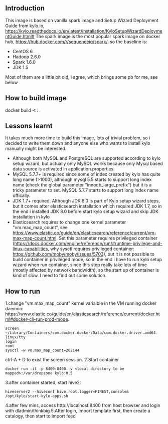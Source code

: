 ## Introduction
This image is based on vanilla spark image and Setup Wizard Deployment Guide from kylo.io, https://kylo.readthedocs.io/en/latest/installation/KyloSetupWizardDeploymentGuide.html#
The spark image is the most popular spark image on docker hub, https://hub.docker.com/r/sequenceiq/spark/, so the baseline is:
-   CentOS 6
-   Hadoop 2.6.0
-   Spark 1.6.0
-   JDK 1.5

Most of them are a little bit old, i agree, which brings some pb for me, see below

## How to build image
docker build -t <image name>:<version> .

## Lessons learnt
It takes much more time to build this image, lots of trivial problem, so i decided to write them down and anyone else who wants to install kylo manually might be interested.
-   Although both MySQL and PostgreSQL are supported according to kylo setup wizard, but actually only MySQL works because only Mysql based data source is activated in application.properties.
-   MySQL 5.7.7+ is required since some of index created by kylo has quite long name (>1000), although mysql 5.5 starts to support long index name (check the global parameter "innodb_large_prefix") but it is a tricky parameter to set. MySQL 5.7.7 starts to support long index name offically.
-   JDK 1.7+ required. Although JDK 8.0 is part of Kylo setup wizard steps, but it comes after elasticsearch installation which required JDK 1.7, so in the end i installed JDK 8.0 before start kylo setup wizard and skip JDK installation in kylo
-   Elasticsearch requires to change one kernel parameter "vm.max_map_count", see https://www.elastic.co/guide/en/elasticsearch/reference/current/vm-max-map-count.html. Set this parameter requires privileged container (https://docs.docker.com/engine/reference/run/#runtime-privilege-and-linux-capabilities, why sysctl requires privileged container: https://github.com/moby/moby/issues/5703), but it is not possible to build container in privileged mode, so in the end i have to run kylo setup wizard when run container, since this step really take lots of time (mostly affected by network bandwidth), so the start up of container is kind of slow. I need to find out some solution. 


## How to run
1.change "vm.max_map_count" kernel varialble in the VM running docker daemon: https://www.elastic.co/guide/en/elasticsearch/reference/current/docker.html#docker-cli-run-prod-mode.
```
screen ~/Library/Containers/com.docker.docker/Data/com.docker.driver.amd64-linux/tty
login
root
sysctl -w vm.max_map_count=262144
```
ctrl-A + D to exist the screen session.
2.Start container
```
docker run -it -p 8400:8400 -v <local directory to be mapped>:/var/dropzone kylo:0.5
```
3.after container started, start hive2: 
```
hiveserver2 --hiveconf hive.root.logger=FINEST,console&
/opt/kylo/start-kylo-apps.sh
```
4.after few mins, access http://localhost:8400 from host browser and login with dladmin/thinkbig
5.After login, import template first, then create a catalogy, then start to import feed
